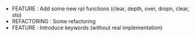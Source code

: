 * FEATURE : Add some new rpl functions (clear, depth, over, dropn, clear, sto)
* REFACTORING : Some refactoring
* FEATURE : Introduce keywords (without real implementation)
